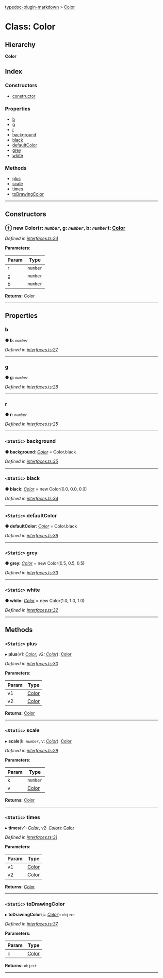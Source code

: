 [typedoc-plugin-markdown](../README.md) > [Color](../classes/color.md)

# Class: Color

## Hierarchy

**Color**

## Index

### Constructors

* [constructor](color.md#markdown-header-constructor)

### Properties

* [b](color.md#markdown-header-b)
* [g](color.md#markdown-header-g)
* [r](color.md#markdown-header-r)
* [background](color.md#markdown-header-static-background)
* [black](color.md#markdown-header-static-black)
* [defaultColor](color.md#markdown-header-static-defaultcolor)
* [grey](color.md#markdown-header-static-grey)
* [white](color.md#markdown-header-static-white)

### Methods

* [plus](color.md#markdown-header-static-plus)
* [scale](color.md#markdown-header-static-scale)
* [times](color.md#markdown-header-static-times)
* [toDrawingColor](color.md#markdown-header-static-todrawingcolor)

---

## Constructors

### ⊕ **new Color**(r: *`number`*, g: *`number`*, b: *`number`*): [Color](color.md)

*Defined in [interfaces.ts:24](https://bitbucket.org/owner/repository_name/src/master/src/interfaces.ts?fileviewer&amp;#x3D;file-view-default#interfaces.ts-24)*

**Parameters:**

| Param | Type |
| ------ | ------ |
| r | `number` | 
| g | `number` | 
| b | `number` | 

**Returns:** [Color](color.md)

---

## Properties

###  b

**●  b**:  *`number`* 

*Defined in [interfaces.ts:27](https://bitbucket.org/owner/repository_name/src/master/src/interfaces.ts?fileviewer&amp;#x3D;file-view-default#interfaces.ts-27)*

___

###  g

**●  g**:  *`number`* 

*Defined in [interfaces.ts:26](https://bitbucket.org/owner/repository_name/src/master/src/interfaces.ts?fileviewer&amp;#x3D;file-view-default#interfaces.ts-26)*

___

###  r

**●  r**:  *`number`* 

*Defined in [interfaces.ts:25](https://bitbucket.org/owner/repository_name/src/master/src/interfaces.ts?fileviewer&amp;#x3D;file-view-default#interfaces.ts-25)*

___

### `<Static>` background

**●  background**:  *[Color](color.md)*  =  Color.black

*Defined in [interfaces.ts:35](https://bitbucket.org/owner/repository_name/src/master/src/interfaces.ts?fileviewer&amp;#x3D;file-view-default#interfaces.ts-35)*

___

### `<Static>` black

**●  black**:  *[Color](color.md)*  =  new Color(0.0, 0.0, 0.0)

*Defined in [interfaces.ts:34](https://bitbucket.org/owner/repository_name/src/master/src/interfaces.ts?fileviewer&amp;#x3D;file-view-default#interfaces.ts-34)*

___

### `<Static>` defaultColor

**●  defaultColor**:  *[Color](color.md)*  =  Color.black

*Defined in [interfaces.ts:36](https://bitbucket.org/owner/repository_name/src/master/src/interfaces.ts?fileviewer&amp;#x3D;file-view-default#interfaces.ts-36)*

___

### `<Static>` grey

**●  grey**:  *[Color](color.md)*  =  new Color(0.5, 0.5, 0.5)

*Defined in [interfaces.ts:33](https://bitbucket.org/owner/repository_name/src/master/src/interfaces.ts?fileviewer&amp;#x3D;file-view-default#interfaces.ts-33)*

___

### `<Static>` white

**●  white**:  *[Color](color.md)*  =  new Color(1.0, 1.0, 1.0)

*Defined in [interfaces.ts:32](https://bitbucket.org/owner/repository_name/src/master/src/interfaces.ts?fileviewer&amp;#x3D;file-view-default#interfaces.ts-32)*

___

## Methods

### `<Static>` plus

▸ **plus**(v1: *[Color](color.md)*, v2: *[Color](color.md)*): [Color](color.md)

*Defined in [interfaces.ts:30](https://bitbucket.org/owner/repository_name/src/master/src/interfaces.ts?fileviewer&amp;#x3D;file-view-default#interfaces.ts-30)*

**Parameters:**

| Param | Type |
| ------ | ------ |
| v1 | [Color](color.md) | 
| v2 | [Color](color.md) | 

**Returns:** [Color](color.md)

___

### `<Static>` scale

▸ **scale**(k: *`number`*, v: *[Color](color.md)*): [Color](color.md)

*Defined in [interfaces.ts:29](https://bitbucket.org/owner/repository_name/src/master/src/interfaces.ts?fileviewer&amp;#x3D;file-view-default#interfaces.ts-29)*

**Parameters:**

| Param | Type |
| ------ | ------ |
| k | `number` | 
| v | [Color](color.md) | 

**Returns:** [Color](color.md)

___

### `<Static>` times

▸ **times**(v1: *[Color](color.md)*, v2: *[Color](color.md)*): [Color](color.md)

*Defined in [interfaces.ts:31](https://bitbucket.org/owner/repository_name/src/master/src/interfaces.ts?fileviewer&amp;#x3D;file-view-default#interfaces.ts-31)*

**Parameters:**

| Param | Type |
| ------ | ------ |
| v1 | [Color](color.md) | 
| v2 | [Color](color.md) | 

**Returns:** [Color](color.md)

___

### `<Static>` toDrawingColor

▸ **toDrawingColor**(c: *[Color](color.md)*): `object`

*Defined in [interfaces.ts:37](https://bitbucket.org/owner/repository_name/src/master/src/interfaces.ts?fileviewer&amp;#x3D;file-view-default#interfaces.ts-37)*

**Parameters:**

| Param | Type |
| ------ | ------ |
| c | [Color](color.md) | 

**Returns:** `object`

___

